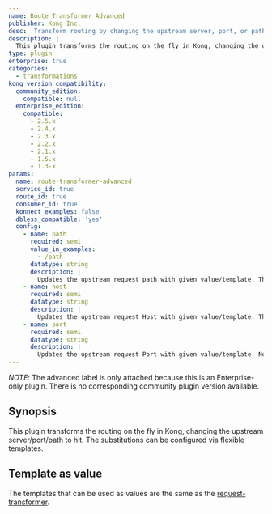 ```yaml
---
name: Route Transformer Advanced
publisher: Kong Inc.
desc: 'Transform routing by changing the upstream server, port, or path'
description: |
  This plugin transforms the routing on the fly in Kong, changing the upstream server, port, or path to hit. The substitutions can be configured via flexible templates.
type: plugin
enterprise: true
categories:
  - transformations
kong_version_compatibility:
  community_edition:
    compatible: null
  enterprise_edition:
    compatible:
      - 2.5.x
      - 2.4.x
      - 2.3.x
      - 2.2.x
      - 2.1.x
      - 1.5.x
      - 1.3-x
params:
  name: route-transformer-advanced
  service_id: true
  route_id: true
  consumer_id: true
  konnect_examples: false
  dbless_compatible: 'yes'
  config:
    - name: path
      required: semi
      value_in_examples:
        - /path
      datatype: string
      description: |
        Updates the upstream request path with given value/template. This value can only be used to update the path part of the URI, not the scheme, nor the hostname. One of `config.path` or `config.host` or `config.port` must be specified.
    - name: host
      required: semi
      datatype: string
      description: |
        Updates the upstream request Host with given value/template. This value can only be used to update the routing, it will not update the Host-header value. One of `config.path` or `config.host` or `config.port` must be specified.
    - name: port
      required: semi
      datatype: string
      description: |
        Updates the upstream request Port with given value/template. Note that the port as set may be overridden again by DNS resolution (in case of SRV records,or an Upstream) One of `config.path` or `config.host` or `config.port` must be specified.
---
```


_NOTE_: The advanced label is only attached because this is an Enterprise-only
plugin. There is no corresponding community plugin version available.

## Synopsis

This plugin transforms the routing on the fly in Kong, changing the upstream server/port/path to hit. The substitutions can be configured via flexible templates.

## Template as value

The templates that can be used as values are the same as the [request-transformer](/hub/kong-inc/request-transformer-advanced/).

[badge-travis-url]: https://travis-ci.com/Kong/kong-plugin-route-transformer-advanced/branches
[badge-travis-image]: https://travis-ci.com/Kong/kong-plugin-route-transformer-advanced.svg?token=BfzyBZDa3icGPsKGmBHb&branch=master
